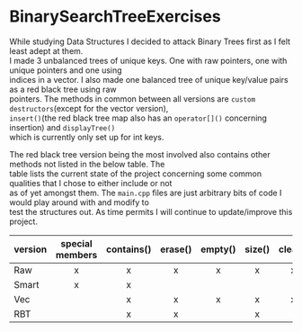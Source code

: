 # BinarySearchTreeExercises
While studying Data Structures I decided to attack Binary Trees first as I felt least adept at them.  
I made 3 unbalanced trees of unique keys. One with raw pointers, one with unique pointers and one using   
indices in a vector. I also made one balanced tree of unique key/value pairs as a red black tree using raw  
pointers. The methods in common between all versions are `custom destructors`(except for the vector version),  
`insert()`(the red black tree map also has  an `operator[]()` concerning insertion) and `displayTree()`  
which is currently only set up for int keys.  

The red black tree version being the most involved also contains other methods not listed in the below table. The  
table lists the current state of the project concerning some common qualities that I chose to either include or not  
as of yet amongst them. The `main.cpp` files are just arbitrary bits of code I would play around with and modify to  
test the structures out. As time permits I will continue to update/improve this project.

version|special members| contains() | erase() | empty() | size() | clear() | balanced | set | map | iterator| template   
--- | :---: | :---: | :---: | :---: | :---: | :---: | :---: | :---: | :---: | :---: | :---:
Raw|x|x|x|x|x|x||x
Smart|x|x||||||x|
Vec||x|x|x|x|x||x|||x
RBT||x|x||x||x||x|x|x


